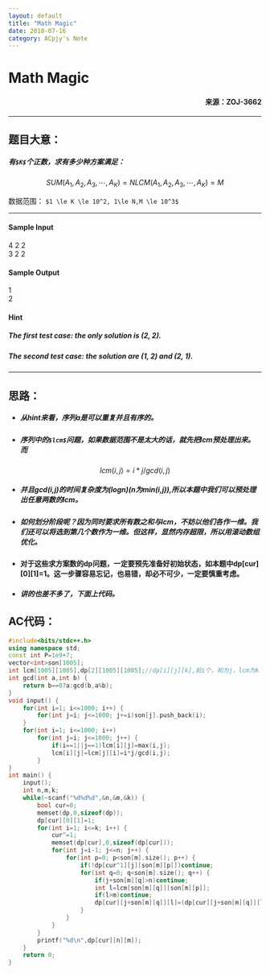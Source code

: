 ```yaml
---
layout: default
title: "Math Magic"
date: 2018-07-16
category: ACpjy's Note
---
```


# Math Magic 
#### <p align="right">来源：ZOJ-3662</p>

---

## 题目大意：
##### 有`$K$`个正数，求有多少种方案满足：
```math
 SUM(A_1,A_2,A_3,\cdots,A_K)=N
 
 LCM(A_1,A_2,A_3,\cdots,A_K)=M
```
数据范围： `$1 \le K \le 10^2, 1\le N,M \le 10^3$`

---

#### Sample Input

4 2 2  
3 2 2

#### Sample Output

1  
2

#### Hint

##### _The first test case: the only solution is (2, 2)._

##### _The second test case: the solution are (1, 2) and (2, 1)._

---

## 思路：
- ##### 从hint来看，序列a是可以重复并且有序的。
- ##### 序列中的`$lcm$`问题，如果数据范围不是太大的话，就先把lcm预处理出来。而
```math
lcm(i,j) = i*j/gcd(i,j)
```
- ##### 并且gcd(i,j)的时间复杂度为(logn)(n为min(i,j)),所以本题中我们可以预处理出任意两数的lcm。
- ##### 如何划分阶段呢？因为同时要求所有数之和与lcm，不妨以他们各作一维。我们还可以将选到第几个数作为一维。但这样，显然内存超限，所以用滚动数组优化。
- #### 对于这些求方案数的dp问题，一定要预先准备好初始状态，如本题中dp[cur][0][1]=1。这一步骤容易忘记，也易错，却必不可少，一定要慎重考虑。
- ##### 讲的也差不多了，下面上代码。

## AC代码：

```cpp
#include<bits/stdc++.h>
using namespace std;
const int P=1e9+7;
vector<int>son[1005];
int lcm[1005][1005],dp[2][1005][1005];//dp[i][j][k],前i个，和为j，lcm为k
int gcd(int a,int b) {
	return b==0?a:gcd(b,a%b);
}
void input() {
	for(int i=1; i<=1000; i++) {
		for(int j=i; j<=1000; j+=i)son[j].push_back(i);
	}
	for(int i=1; i<=1000; i++)
		for(int j=i; j<=1000; j++) {
			if(i==1||j==1)lcm[i][j]=max(i,j);
			lcm[i][j]=lcm[j][i]=i*j/gcd(i,j);
		}
}
int main() {
	input();
	int n,m,k;
	while(~scanf("%d%d%d",&n,&m,&k)) {
		bool cur=0;
		memset(dp,0,sizeof(dp));
		dp[cur][0][1]=1;
		for(int i=1; i<=k; i++) {
			cur^=1;
			memset(dp[cur],0,sizeof(dp[cur]));
			for(int j=i-1; j<=n; j++) {
				for(int p=0; p<son[m].size(); p++) {
					if(!dp[cur^1][j][son[m][p]])continue;
					for(int q=0; q<son[m].size(); q++) {
						if(j+son[m][q]>n)continue;
						int l=lcm[son[m][q]][son[m][p]];
						if(l>m)continue;
						dp[cur][j+son[m][q]][l]=(dp[cur][j+son[m][q]][l]+dp[cur^1][j][son[m][p]])%P;
					}
				}
			}
		}
		printf("%d\n",dp[cur][n][m]);
	}
	return 0;
}
```
